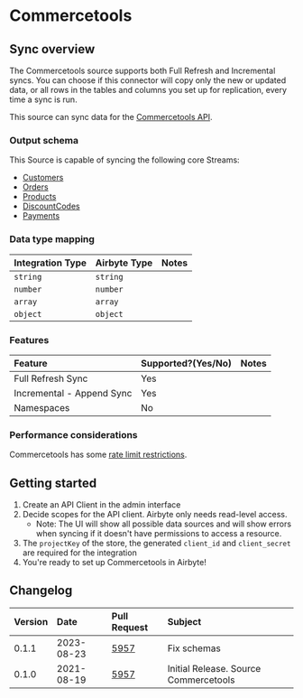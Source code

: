 # Commercetools

## Sync overview

The Commercetools source supports both Full Refresh and Incremental syncs. You can choose if this connector will copy only the new or updated data, or all rows in the tables and columns you set up for replication, every time a sync is run.

This source can sync data for the [Commercetools API](https://docs.commercetools.com/api/).

### Output schema

This Source is capable of syncing the following core Streams:

* [Customers](https://docs.commercetools.com/api/projects/customers)
* [Orders](https://docs.commercetools.com/api/projects/orders)
* [Products](https://docs.commercetools.com/api/projects/products)
* [DiscountCodes](https://docs.commercetools.com/api/projects/discountCodes)
* [Payments](https://docs.commercetools.com/api/projects/payments)

### Data type mapping

| Integration Type | Airbyte Type | Notes |
| :--- | :--- | :--- |
| `string` | `string` |  |
| `number` | `number` |  |
| `array` | `array` |  |
| `object` | `object` |  |

### Features

| Feature | Supported?\(Yes/No\) | Notes |
| :--- | :--- | :--- |
| Full Refresh Sync | Yes |  |
| Incremental - Append Sync | Yes |  |
| Namespaces | No |  |

### Performance considerations

Commercetools has some [rate limit restrictions](https://docs.commercetools.com/api/limits).

## Getting started

1. Create an API Client in the admin interface
2. Decide scopes for the API client. Airbyte only needs read-level access.
    * Note: The UI will show all possible data sources and will show errors when syncing if it doesn't have permissions to access a resource.
3. The `projectKey` of the store, the generated `client_id` and `client_secret` are required for the integration
5. You're ready to set up Commercetools in Airbyte!


## Changelog

| Version | Date       | Pull Request | Subject |
| :------ | :--------  | :-----       | :------ |
| 0.1.1  | 2023-08-23 | [5957](https://github.com/airbytehq/airbyte/pull/5957) | Fix schemas |
| 0.1.0  | 2021-08-19 | [5957](https://github.com/airbytehq/airbyte/pull/5957) | Initial Release. Source Commercetools |
